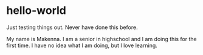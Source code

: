 # hello-world
Just testing things out. Never have done this before.

My name is Makenna. I am a senior in highschool and I am doing this for the first time. I have no idea what I am doing, but I love learning.
